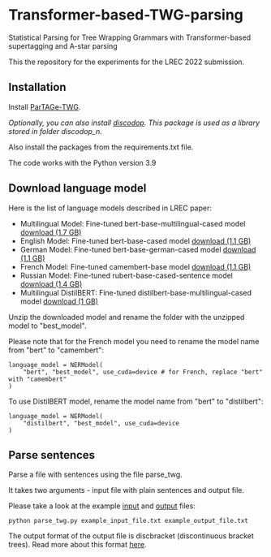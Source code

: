 # Transformer-based-TWG-parsing
Statistical Parsing for Tree Wrapping Grammars with Transformer-based supertagging and A-star parsing

This the repository for the experiments for the LREC 2022 submission.

## Installation

Install [ParTAGe-TWG](https://github.com/kawu/partage-twg).

_Optionally, you can also install [discodop](https://github.com/andreasvc/disco-dop). This package is used as a library stored in folder discodop_n._

Also install the packages from the requirements.txt file. 

The code works with the Python version 3.9

## Download language model

Here is the list of language models described in LREC paper:

- Multilingual Model:	Fine-tuned bert-base-multilingual-cased model	[download (1.7 GB)](https://www.dropbox.com/s/qmtrvieptrd13u6/best_model_mult_bert.zip?dl=0)
- English Model:	Fine-tuned bert-base-cased model	[download (1.1 GB)](https://www.dropbox.com/s/sxsbllycpennkyq/best_model_en.zip?dl=0)
- German Model:	Fine-tuned bert-base-german-cased model	[download (1.1 GB)](https://www.dropbox.com/s/pjxk6eid11zx803/best_model_de.zip?dl=0)
- French Model:	Fine-tuned camembert-base model	[download (1.1 GB)](https://www.dropbox.com/s/5t87z2ahspj7kse/best_model_fr.zip?dl=0)
- Russian Model:	Fine-tuned rubert-base-cased-sentence model	[download (1.4 GB)](https://www.dropbox.com/s/39gp9q04pbar6vw/best_model_ru.zip?dl=0)
- Multilingual DistilBERT:	Fine-tuned distilbert-base-multilingual-cased model	[download (1 GB)](https://www.dropbox.com/s/jyg8lgop5v0bktt/best_model_distilbert.zip?dl=0)


Unzip the downloaded model and rename the folder with the unzipped model to "best_model". 

Please note that for the French model you need to rename the model name from "bert" to "camembert":

```
language_model = NERModel(
    "bert", "best_model", use_cuda=device # for French, replace "bert" with "camembert"
)
```

To use DistilBERT model, rename the model name from "bert" to "distilbert":


```
language_model = NERModel(
    "distilbert", "best_model", use_cuda=device 
)
```

## Parse sentences

Parse a file with sentences using the file parse_twg. 

It takes two arguments - input file with plain sentences and output file. 

Please take a look at the example [input](https://github.com/TaniaBladier/Transformer-based-TWG-parsing/blob/main/example_input_file.txt) and [output](https://github.com/TaniaBladier/Transformer-based-TWG-parsing/blob/main/example_output_file.txt) files:

```
python parse_twg.py example_input_file.txt example_output_file.txt
```
The output format of the output file is discbracket (discontinuous bracket trees). Read more about this format [here](https://discodop.readthedocs.io/en/latest/fileformats.html).
